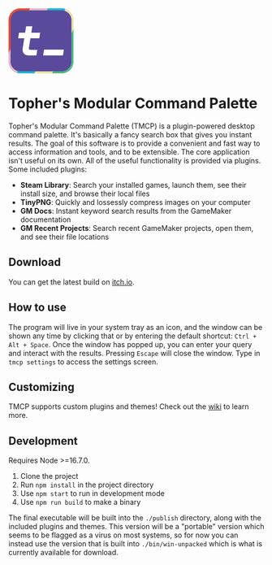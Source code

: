 <img src="./media/tmcp_logo.svg" width="128" height="128" />

# Topher's Modular Command Palette

Topher's Modular Command Palette (TMCP) is a plugin-powered desktop command palette. It's basically a fancy search box that gives you instant results. The goal of this software is to provide a convenient and fast way to access information and tools, and to be extensible. The core application isn't useful on its own. All of the useful functionality is provided via plugins. Some included plugins:

- **Steam Library**: Search your installed games, launch them, see their install size, and browse their local files
- **TinyPNG**: Quickly and lossessly compress images on your computer
- **GM Docs**: Instant keyword search results from the GameMaker documentation
- **GM Recent Projects**: Search recent GameMaker projects, open them, and see their file locations

## Download

You can get the latest build on [itch.io](https://topherlicious.itch.io/tmcp).

## How to use

The program will live in your system tray as an icon, and the window can be shown any time by clicking that or by entering the default shortcut: `Ctrl + Alt + Space`. Once the window has popped up, you can enter your query and interact with the results. Pressing `Escape` will close the window. Type in `tmcp settings` to access the settings screen.

## Customizing

TMCP supports custom plugins and themes! Check out the [wiki](https://github.com/christopherwk210/tmcp/wiki) to learn more.

## Development

Requires Node >=16.7.0.

1. Clone the project
2. Run `npm install` in the project directory
3. Use `npm start` to run in development mode
4. Use `npm run build` to make a binary

The final executable will be built into the `./publish` directory, along with the included plugins and themes. This version will be a "portable" version which seems to be flagged as a virus on most systems, so for now you can instead use the version that is built into `./bin/win-unpacked` which is what is currently available for download.
